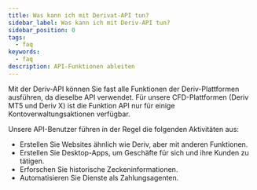 ```yaml
---
title: Was kann ich mit Derivat-API tun?
sidebar_label: Was kann ich mit Deriv-API tun?
sidebar_position: 0
tags:
  - faq
keywords:
  - faq
description: API-Funktionen ableiten
---
```


Mit der Deriv-API können Sie fast alle Funktionen der Deriv-Plattformen ausführen, da
dieselbe API verwendet. Für unsere CFD-Plattformen (Deriv MT5 und Deriv X) ist die Funktion API
nur für einige Kontoverwaltungsaktionen verfügbar.

Unsere API-Benutzer führen in der Regel die folgenden Aktivitäten aus:

- Erstellen Sie Websites ähnlich wie Deriv, aber mit anderen Funktionen.
- Erstellen Sie Desktop-Apps, um Geschäfte für sich und ihre Kunden zu tätigen.
- Erforschen Sie historische Zeckeninformationen.
- Automatisieren Sie Dienste als Zahlungsagenten.
